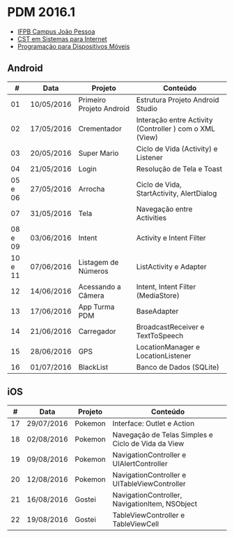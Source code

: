 # PDM 2016.1

- [IFPB Campus João Pessoa](http://www.ifpb.edu.br/campi/campi/joao-pessoa)
- [CST em Sistemas para Internet](http://www.ifpb.edu.br/campi/joao-pessoa/cursos/cursos-superiores-de-tecnologia/sistemas-para-internet)
- [Programação para Dispositivos Móveis](http://pdm.valeriacavalcanti.com.br)

## Android

\# | Data | Projeto | Conteúdo
--- | --- | --- | ---
01 | 10/05/2016 | Primeiro Projeto Android | Estrutura Projeto Android Studio
02 | 17/05/2016 | Crementador | Interação entre Activity (Controller ) com o XML (View)
03 | 20/05/2016 | Super Mario | Ciclo de Vida (Activity) e Listener
04 | 21/05/2016 | Login | Resolução de Tela e Toast
05 e 06 | 27/05/2016 | Arrocha | Ciclo de Vida, StartActivity, AlertDialog
07 | 31/05/2016 | Tela | Navegação entre Activities
08 e 09 | 03/06/2016 | Intent | Activity e Intent Filter
10 e 11 | 07/06/2016 | Listagem de Números | ListActivity e Adapter
12 | 14/06/2016 | Acessando a Câmera | Intent, Intent Filter (MediaStore)
13 | 17/06/2016 | App Turma PDM | BaseAdapter
14 | 21/06/2016 | Carregador | BroadcastReceiver e TextToSpeech
15 | 28/06/2016 | GPS | LocationManager e LocationListener
16 | 01/07/2016 | BlackList | Banco de Dados (SQLite)

## iOS

\# | Data | Projeto | Conteúdo
--- | --- | --- | ---
17 | 29/07/2016 | Pokemon | Interface: Outlet e Action
18 | 02/08/2016 | Pokemon | Navegação de Telas Simples e Ciclo de Vida da View
19 | 09/08/2016 | Pokemon | NavigationController e UIAlertController
20 | 12/08/2016 | Pokemon | NavigationController e UITableViewController
21 | 16/08/2016 | Gostei | NavigationController, NavigationItem, NSObject
22 | 19/08/2016 | Gostei | TableViewController e TableViewCell
